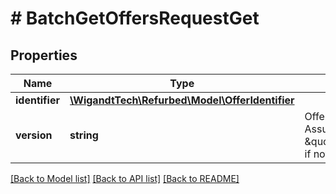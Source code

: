 # # BatchGetOffersRequestGet

## Properties

Name | Type | Description | Notes
------------ | ------------- | ------------- | -------------
**identifier** | [**\WigandtTech\Refurbed\Model\OfferIdentifier**](OfferIdentifier.md) |  | [optional]
**version** | **string** | Offer version. Assumes \&quot;current\&quot;, if not set. | [optional]

[[Back to Model list]](../../README.md#models) [[Back to API list]](../../README.md#endpoints) [[Back to README]](../../README.md)
